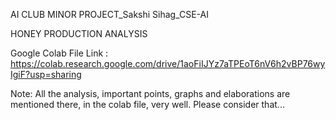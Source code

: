 AI CLUB MINOR PROJECT_Sakshi Sihag_CSE-AI

HONEY PRODUCTION ANALYSIS

Google Colab File Link : https://colab.research.google.com/drive/1aoFiIJYz7aTPEoT6nV6h2vBP76wyIgiF?usp=sharing

Note: All the analysis, important points, graphs and elaborations are mentioned there, in the colab file, very well. Please consider that...




